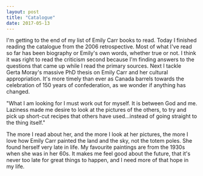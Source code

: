 ```yaml
---
layout: post
title: "Catalogue"
date: 2017-05-13
---
```


I'm getting to the end of my list of Emily Carr books to read. Today I finished reading the catalogue from the 2006 retrospective. Most of what I've read so far has been biography or Emily's own words, whether true or not. I think it was right to read the criticism second because I'm finding answers to the questions that came up while I read the primary sources. Next I tackle Gerta Moray's massive PhD thesis on Emily Carr and her cultural appropriation. It's more timely than ever as Canada barrels towards the celebration of 150 years of confederation, as we wonder if anything has changed.

"What I am looking for I must work out for myself. It is between God and me. Laziness made me desire to look at the pictures of the others, to try and pick up short-cut recipes that others have used…instead of going straight to the thing itself."

The more I read about her, and the more I look at her pictures, the more I love how Emily Carr painted the land and the sky, not the totem poles. She found herself very late in life. My favourite paintings are from the 1930s when she was in her 60s. It makes me feel good about the future, that it's never too late for great things to happen, and I need more of that hope in my life.
